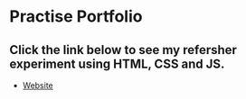 Practise Portfolio
======================================

Click the link below to see my refersher experiment using HTML, CSS and JS.
-----------------------------

- [Website](https://taramcallister.github.io/portfolio_practise/)
